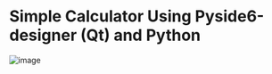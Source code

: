 # Simple Calculator Using Pyside6-designer (Qt) and Python

![image](https://user-images.githubusercontent.com/116000600/216080163-6d75576e-6742-4fe3-91f5-8f918b03425e.png)
